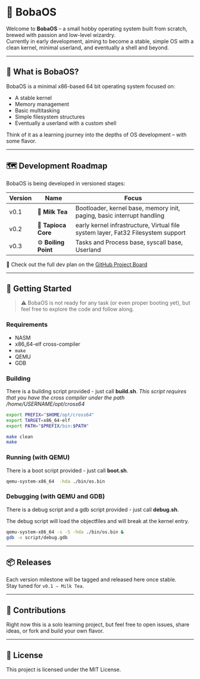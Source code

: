 # 🧋 BobaOS

Welcome to **BobaOS** – a small hobby operating system built from scratch, brewed with passion and low-level wizardry.  
Currently in early development, aiming to become a stable, simple OS with a clean kernel, minimal userland, and eventually a shell and beyond.

---

## 🔧 What is BobaOS?

BobaOS is a minimal x86-based 64 bit operating system focused on:

- A stable kernel
- Memory management
- Basic multitasking
- Simple filesystem structures
- Eventually a userland with a custom shell

Think of it as a learning journey into the depths of OS development – with some flavor.  

---

## 🗺️ Development Roadmap

BobaOS is being developed in versioned stages:

| Version | Name             | Focus                                           |
|---------|------------------|--------------------------------------------------|
| v0.1    | 🧋 **Milk Tea**     | Bootloader, kernel base, memory init, paging, basic interrupt handling |
| v0.2    | 🧱 **Tapioca Core** | early kernel infrastructure, Virtual file system layer, Fat32 Filesystem support |
| v0.3    | ⚙️ **Boiling Point** | Tasks and Process base, syscall base, Userland  |

📌 Check out the full dev plan on the [GitHub Project Board]([https://github.com/users/Waaal/projects/1/views/1])

---

## 🚀 Getting Started

> ⚠️ BobaOS is not ready for any task (or even proper booting yet), but feel free to explore the code and follow along.

### Requirements

- NASM
- x86_64-elf cross-compiler
- `make`
- QEMU
- GDB

### Building
There is a building script provided - just call **build.sh**.
*This script requires that you have the cross compiler under the path /home/USERNAME/opt/cross64*

```bash
export PREFIX="$HOME/opt/cross64"
export TARGET=x86_64-elf
export PATH="$PREFIX/bin:$PATH"

make clean
make
```

### Running (with QEMU)
There is a boot script provided - just call **boot.sh**.
```bash
qemu-system-x86_64  -hda ./bin/os.bin
```

### Debugging (with QEMU and GDB)
There is a debug script and a gdb script provided - just call **debug.sh**.

The debug script will load the objectfiles and will break at the kernel entry.

```bash
qemu-system-x86_64 -s -S -hda ./bin/os.bin &
gdb -x script/debug.gdb
```

---

## 📦 Releases

Each version milestone will be tagged and released here once stable.  
Stay tuned for `v0.1 – Milk Tea`.

---

## 🤝 Contributions

Right now this is a solo learning project, but feel free to open issues, share ideas, or fork and build your own flavor.

---


## 📜 License

This project is licensed under the MIT License.
